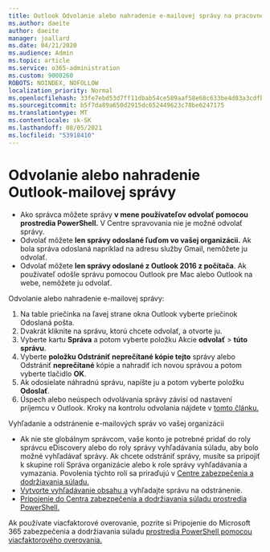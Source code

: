 ```yaml
---
title: Outlook Odvolanie alebo nahradenie e-mailovej správy na pracovnej ploche
ms.author: daeite
author: daeite
manager: joallard
ms.date: 04/21/2020
ms.audience: Admin
ms.topic: article
ms.service: o365-administration
ms.custom: 9000260
ROBOTS: NOINDEX, NOFOLLOW
localization_priority: Normal
ms.openlocfilehash: 33fe7ebd53d7ff11dbab54ce589aaf58e68c633be4d83a3cdfb00edc7752430e
ms.sourcegitcommit: b5f7da89a650d2915dc652449623c78be6247175
ms.translationtype: MT
ms.contentlocale: sk-SK
ms.lasthandoff: 08/05/2021
ms.locfileid: "53918410"
---
```

# <a name="recall-or-replace-an-outlook-email-message"></a>Odvolanie alebo nahradenie Outlook-mailovej správy

- Ako správca môžete správy **v mene používateľov odvolať pomocou prostredia PowerShell.** V Centre spravovania nie je možné odvolať správy.
- Odvolať môžete **len správy odoslané ľuďom vo vašej organizácii.** Ak bola správa odoslaná napríklad na adresu služby Gmail, nemôžete ju odvolať.
- Odvolať môžete **len správy odoslané z Outlook 2016 z počítača**. Ak používateľ odošle správu pomocou Outlook pre Mac alebo Outlook na webe, nemôžete ju odvolať.

Odvolanie alebo nahradenie e-mailovej správy:

1. Na table priečinka na ľavej strane okna Outlook vyberte priečinok Odoslaná pošta.
1. Dvakrát kliknite na správu, ktorú chcete odvolať, a otvorte ju.
1. Vyberte kartu **Správa** a potom vyberte položku Akcie **odvolať**  >  **túto správu**.
1. Vyberte **položku Odstrániť neprečítané kópie tejto** správy alebo Odstrániť **neprečítané** kópie a nahradiť ich novou správou a potom vyberte tlačidlo **OK**.
1. Ak odosielate náhradnú správu, napíšte ju a potom vyberte položku **Odoslať**.
1. Úspech alebo neúspech odvolávania správy závisí od nastavení príjemcu v Outlook. Kroky na kontrolu odvolania nájdete v [tomto článku.](https://support.office.com/article/35027f88-d655-4554-b4f8-6c0729a723a0)

Vyhľadanie a odstránenie e-mailových správ vo vašej organizácii

- Ak nie ste globálnym správcom, vaše konto je potrebné pridať do roly správcu eDiscovery alebo do roly správy vyhľadávania súladu, aby bolo možné vyhľadávať správy. Ak chcete odstrániť správy, musíte sa pripojiť k skupine rolí Správa organizácie alebo k role správy vyhľadávania a vymazania. Povolenia týchto rolí sa priraďujú v [Centre zabezpečenia a dodržiavania súladu.](https://go.microsoft.com/fwlink/?linkid=2083731)
- [Vytvorte vyhľadávanie obsahu a](https://docs.microsoft.com/microsoft-365/compliance/content-search) vyhľadajte správu na odstránenie.
- [Pripojenie do Centra zabezpečenia a dodržiavania súladu prostredia PowerShell.](https://docs.microsoft.com/powershell/exchange/office-365-scc/connect-to-scc-powershell/connect-to-scc-powershell?view=exchange-ps)

Ak používate viacfaktorové overovanie, pozrite si Pripojenie do Microsoft 365 zabezpečenia a dodržiavania súladu [prostredia PowerShell pomocou viacfaktorového overovania.](https://docs.microsoft.com/powershell/exchange/office-365-scc/connect-to-scc-powershell/mfa-connect-to-scc-powershell?view=exchange-ps)